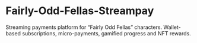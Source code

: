 # Fairly-Odd-Fellas-Streampay
Streaming payments platform for “Fairly Odd Fellas” characters. Wallet-based subscriptions, micro-payments, gamified progress and NFT rewards.
